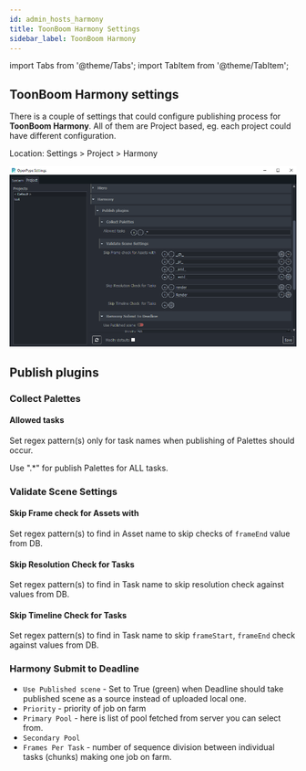 ```yaml
---
id: admin_hosts_harmony
title: ToonBoom Harmony Settings
sidebar_label: ToonBoom Harmony
---
```


import Tabs from '@theme/Tabs';
import TabItem from '@theme/TabItem';

## ToonBoom Harmony settings

There is a couple of settings that could configure publishing process for **ToonBoom Harmony**.
All of them are Project based, eg. each project could have different configuration.

Location: Settings > Project > Harmony

![Harmony Project Settings](assets/admin_hosts_harmony_settings.png)

## Publish plugins

### Collect Palettes

#### Allowed tasks

Set regex pattern(s) only for task names when publishing of Palettes should occur.

Use ".*" for publish Palettes for ALL tasks.

### Validate Scene Settings

#### Skip Frame check for Assets with

Set regex pattern(s) to find in Asset name to skip checks of `frameEnd` value from DB.

#### Skip Resolution Check for Tasks

Set regex pattern(s) to find in Task name to skip resolution check against values from DB.

#### Skip Timeline Check for Tasks

Set regex pattern(s) to find in Task name to skip `frameStart`, `frameEnd` check against values from DB.

### Harmony Submit to Deadline

* `Use Published scene` - Set to True (green) when Deadline should take published scene as a source instead of uploaded local one.
* `Priority` - priority of job on farm
* `Primary Pool` - here is list of pool fetched from server you can select from.
* `Secondary Pool`
* `Frames Per Task` - number of sequence division between individual tasks (chunks)
making one job on farm.


